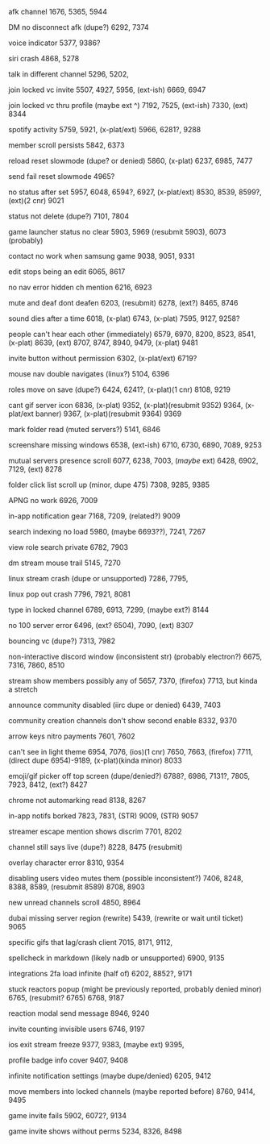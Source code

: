 afk channel 1676, 5365, 5944

DM no disconnect afk (dupe?) 6292, 7374

voice indicator 5377, 9386?

siri crash 4868, 5278

talk in different channel 5296, 5202,

join locked vc invite 5507, 4927, 5956, (ext-ish) 6669, 6947

join locked vc thru profile (maybe ext ^) 7192, 7525, (ext-ish) 7330, (ext) 8344

spotify activity 5759, 5921, (x-plat/ext) 5966, 6281?, 9288

member scroll persists 5842, 6373

reload reset slowmode (dupe? or denied) 5860, (x-plat) 6237, 6985, 7477

   send fail reset slowmode 4965?

no status after set 5957, 6048, 6594?, 6927, (x-plat/ext) 8530, 8539, 8599?, (ext)(2 cnr) 9021

status not delete (dupe?) 7101, 7804

game launcher status no clear 5903, 5969 (resubmit 5903), 6073 (probably)

contact no work when samsung game 9038, 9051, 9331

edit stops being an edit 6065, 8617

no nav error hidden ch mention 6216, 6923

mute and deaf dont deafen 6203, (resubmit) 6278, (ext?) 8465, 8746

sound dies after a time 6018, (x-plat) 6743, (x-plat) 7595, 9127, 9258?

people can't hear each other (immediately) 6579, 6970, 8200, 8523, 8541, (x-plat) 8639, (ext) 8707, 8747, 8940, 9479, (x-plat) 9481

invite button without permission 6302, (x-plat/ext) 6719?

mouse nav double navigates (linux?) 5104, 6396

roles move on save (dupe?) 6424, 6241?, (x-plat)(1 cnr) 8108, 9219

cant gif server icon 6836, (x-plat) 9352, (x-plat)(resubmit 9352) 9364, (x-plat/ext banner) 9367, (x-plat)(resubmit 9364) 9369

mark folder read (muted servers?) 5141, 6846

screenshare missing windows 6538, (ext-ish) 6710, 6730, 6890, 7089,  9253

mutual servers presence scroll 6077, 6238, 7003, (*maybe* ext) 6428, 6902, 7129, (ext) 8278

folder click list scroll up (minor, dupe 475) 7308, 9285, 9385

APNG no work 6926, 7009

in-app notification gear 7168, 7209, (related?) 9009

search indexing no load 5980, (maybe 6693??), 7241, 7267

view role search private 6782, 7903

dm stream mouse trail 5145, 7270

linux stream crash (dupe or unsupported) 7286, 7795, 

linux pop out crash 7796, 7921, 8081

type in locked channel 6789, 6913, 7299, (maybe ext?) 8144

no 100 server error 6496, (ext? 6504), 7090, (ext) 8307

bouncing vc (dupe?) 7313, 7982

non-interactive discord window (inconsistent str) (probably electron?) 6675, 7316, 7860, 8510

stream show members possibly any of 5657, 7370, (firefox) 7713, but kinda a stretch

announce community disabled (iirc dupe or denied) 6439, 7403

community creation channels don't show second enable 8332, 9370

arrow keys nitro payments 7601, 7602

can't see in light theme 6954, 7076, (ios)(1 cnr) 7650, 7663, (firefox) 7711, (direct dupe 6954)-9189, (x-plat)(kinda minor) 8033

emoji/gif picker off top screen (dupe/denied?) 6788?, 6986, 7131?, 7805, 7923, 8412, (ext?) 8427

chrome not automarking read 8138, 8267

in-app notifs borked 7823, 7831, (STR) 9009, (STR) 9057

streamer escape mention shows discrim 7701, 8202

channel still says live (dupe?) 8228, 8475 (resubmit)

overlay character error 8310, 9354

disabling users video mutes them (possible inconsistent?) 7406, 8248, 8388, 8589, (resubmit 8589) 8708, 8903

new unread channels scroll 4850, 8964

dubai missing server region (rewrite) 5439, (rewrite or wait until ticket) 9065

specific gifs that lag/crash client 7015, 8171, 9112, 

spellcheck in markdown (likely nadb or unsupported) 6900, 9135

integrations 2fa load infinite (half of) 6202, 8852?, 9171

stuck reactors popup (might be previously reported, probably denied minor) 6765, (resubmit? 6765) 6768, 9187

reaction modal send message 8946, 9240

invite counting invisible users 6746, 9197

ios exit stream freeze 9377, 9383, (maybe ext) 9395, 

profile badge info cover 9407, 9408

infinite notification settings (maybe dupe/denied) 6205, 9412

move members into locked channels (maybe reported before) 8760, 9414, 9495

game invite fails 5902, 6072?, 9134

game invite shows without perms 5234, 8326, 8498

